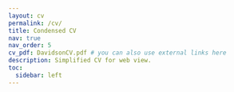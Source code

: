 ```yaml
---
layout: cv
permalink: /cv/
title: Condensed CV
nav: true
nav_order: 5
cv_pdf: DavidsonCV.pdf # you can also use external links here
description: Simplified CV for web view.
toc:
  sidebar: left
---
```

